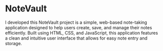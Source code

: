 # NoteVault
I developed this  NoteVault project is a simple, web-based note-taking application designed to help users create, save, and manage their notes efficiently. Built using HTML, CSS, and JavaScript, this application features a clean and intuitive user interface that allows for easy note entry and storage.

